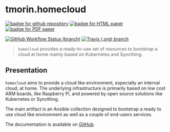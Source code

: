 # tmorin.homecloud

[![badge for github repository](https://img.shields.io/badge/GitHub-tmorin/homecloud--ansible-informational?logo=github&logoColor=white)](https://github.com/tmorin/homecloud-ansible)
[![badge for HTML paper](https://img.shields.io/badge/Paper-HTML-informational)](https://tmorin.github.io/homecloud-ansible)
[![badge for PDF paper](https://img.shields.io/badge/Paper-PDF-informational)](https://tmorin.github.io/homecloud-ansible/homecloud-paper.pdf)

[![GitHub Workflow Status (branch)](https://img.shields.io/github/workflow/status/tmorin/homecloud-ansible/Continous%20Integration/master?label=GitHub%20Actions&logo=github+actions&logoColor=white)](https://github.com/tmorin/homecloud-ansible/actions?query=workflow%3A%22Continous+Integration%22+branch%3Amaster)
[![Travis (.org) branch](https://img.shields.io/travis/tmorin/homecloud-ansible/master?label=Travis%20CI&logo=travis+CI&logoColor=white)](https://travis-ci.org/github/tmorin/homecloud-ansible)

> `homecloud` provides a ready-to-use set of resources to bootstrap a cloud at home mainly based on Kubernetes and Syncthing.

## Presentation

`homecloud` aims to provide a cloud like environment, especially an internal cloud, at home.
The underlying infrastructure is primarily based on low cost ARM boards, like Raspberry Pi, and powered by open source solutions like Kubernetes or Syncthing.

The main artifact is an Ansible collection designed to bootstrap a ready to use cloud like environment as well as a couple of end-users services.

The documentation is available on [GitHub](https://github.com/tmorin/homecloud-ansible#readme).
